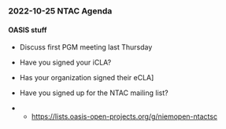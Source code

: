### 2022-10-25 NTAC Agenda

#### OASIS stuff

- Discuss first PGM meeting last Thursday 

- Have you signed your iCLA?

- Has your organization signed their eCLA] 

- Have you signed up for the NTAC mailing list?   

- - https://lists.oasis-open-projects.org/g/niemopen-ntactsc      

